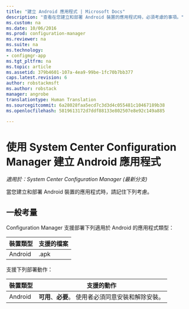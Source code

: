 ```yaml
---
title: "建立 Android 應用程式 | Microsoft Docs"
description: "查看在您建立和部署 Android 裝置的應用程式時，必須考慮的事項。"
ms.custom: na
ms.date: 10/06/2016
ms.prod: configuration-manager
ms.reviewer: na
ms.suite: na
ms.technology:
- configmgr-app
ms.tgt_pltfrm: na
ms.topic: article
ms.assetid: 379b4601-107a-4ea9-99be-1fc70b7bb377
caps.latest.revision: 6
author: robstackmsft
ms.author: robstack
manager: angrobe
translationtype: Human Translation
ms.sourcegitcommit: 6a28028faa5ecd7c3d3d4c055481c10467189b38
ms.openlocfilehash: 5819613172d7ddf88133e802507e8e92c149a885

---
```

# <a name="create-android-applications-with-system-center-configuration-manager"></a>使用 System Center Configuration Manager 建立 Android 應用程式

*適用於：System Center Configuration Manager (最新分支)*

當您建立和部署 Android 裝置的應用程式時，請記住下列考慮。  

## <a name="general-considerations"></a>一般考量

Configuration Manager 支援部署下列適用於 Android 的應用程式類型：

|裝置類型|支援的檔案|
|-|-|
|Android|.apk|

支援下列部署動作：

|裝置類型|支援的動作|
|-|-|
|Android|**可用**、**必要**。 使用者必須同意安裝和解除安裝。



<!--HONumber=Dec16_HO1-->


